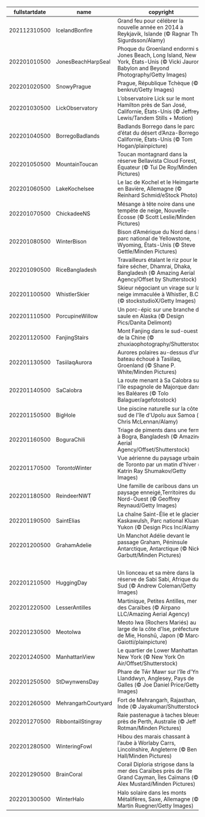 |fullstartdate|name|copyright|title|image|
|--|--|--|--|--|
202112310500|IcelandBonfire|Grand feu pour célébrer la nouvelle année en 2014 à Reykjavik, Islande (© Ragnar Th Sigurdsson/Alamy)||![](/fr-CA/2022/01/202112310500IcelandBonfire.jpg)|
202201010500|JonesBeachHarpSeal|Phoque du Groenland endormi sur Jones Beach, Long Island, New York, États-Unis (© Vicki Jauron, Babylon and Beyond Photography/Getty Images)||![](/fr-CA/2022/01/202201010500JonesBeachHarpSeal.jpg)|
202201020500|SnowyPrague|Prague, République Tchèque (© benkrut/Getty Images)||![](/fr-CA/2022/01/202201020500SnowyPrague.jpg)|
202201030500|LickObservatory|L’observatoire Lick sur le mont Hamilton près de San José, Californie, États-Unis (© Jeffrey Lewis/Tandem Stills + Motion)||![](/fr-CA/2022/01/202201030500LickObservatory.jpg)|
202201040500|BorregoBadlands|Badlands Borrego dans le parc d’état du désert d’Anza-Borrego, Californie, États-Unis (© Tom Hogan/plainpicture)||![](/fr-CA/2022/01/202201040500BorregoBadlands.jpg)|
202201050500|MountainToucan|Toucan montagnard dans la réserve Bellavista Cloud Forest, Équateur (© Tui De Roy/Minden Pictures)||![](/fr-CA/2022/01/202201050500MountainToucan.jpg)|
202201060500|LakeKochelsee|Le lac de Kochel et le Heimgarten en Bavière, Allemagne (© Reinhard Schmid/eStock Photo)||![](/fr-CA/2022/01/202201060500LakeKochelsee.jpg)|
202201070500|ChickadeeNS|Mésange à tête noire dans une tempête de neige, Nouvelle-Écosse (© Scott Leslie/Minden Pictures)||![](/fr-CA/2022/01/202201070500ChickadeeNS.jpg)|
202201080500|WinterBison|Bison d’Amérique du Nord dans le parc national de Yellowstone, Wyoming, États-Unis (© Steve Gettle/Minden Pictures)||![](/fr-CA/2022/01/202201080500WinterBison.jpg)|
202201090500|RiceBangladesh|Travailleurs étalant le riz pour le faire sécher, Dhamrai, Dhaka, Bangladesh (© Amazing Aerial Agency/Offset by Shutterstock)||![](/fr-CA/2022/01/202201090500RiceBangladesh.jpg)|
202201100500|WhistlerSkier|Skieur négociant un virage sur la neige immaculée à Whistler, B.C. (© stockstudioX/Getty Images)||![](/fr-CA/2022/01/202201100500WhistlerSkier.jpg)|
202201110500|PorcupineWillow|Un porc-épic sur une branche de saule en Alaska (© Design Pics/Danita Delimont)||![](/fr-CA/2022/01/202201110500PorcupineWillow.jpg)|
202201120500|FanjingStairs|Mont Fanjing dans le sud-ouest de la Chine (© zhuxiaophotography/Shutterstock)||![](/fr-CA/2022/01/202201120500FanjingStairs.jpg)|
202201130500|TasiilaqAurora|Aurores polaires au-dessus d’un bateau échoué à Tasiilaq, Groenland (© Shane P. White/Minden Pictures)||![](/fr-CA/2022/01/202201130500TasiilaqAurora.jpg)|
202201140500|SaCalobra|La route menant à Sa Calobra sur l'île espagnole de Majorque dans les Baléares (© Tolo Balaguer/agefotostock)||![](/fr-CA/2022/01/202201140500SaCalobra.jpg)|
202201150500|BigHole|Une piscine naturelle sur la côte sud de l'île d'Upolu aux Samoa (© Chris McLennan/Alamy)||![](/fr-CA/2022/01/202201150500BigHole.jpg)|
202201160500|BoguraChili|Triage de piments dans une ferme à Bogra, Bangladesh (© Amazing Aerial Agency/Offset/Shutterstock)||![](/fr-CA/2022/01/202201160500BoguraChili.jpg)|
202201170500|TorontoWinter|Vue aérienne du paysage urbain de Toronto par un matin d'hiver (© Katrin Ray Shumakov/Getty Images)||![](/fr-CA/2022/01/202201170500TorontoWinter.jpg)|
202201180500|ReindeerNWT|Une famille de caribous dans un paysage enneigé,Territoires du Nord-Ouest (© Geoffrey Reynaud/Getty Images)||![](/fr-CA/2022/01/202201180500ReindeerNWT.jpg)|
202201190500|SaintElias|La chaîne Saint-Élie et le glacier Kaskawulsh, Parc national Kluane, Yukon (© Design Pics Inc/Alamy)||![](/fr-CA/2022/01/202201190500SaintElias.jpg)|
202201200500|GrahamAdelie|Un Manchot Adélie devant le passage Graham, Péninsule Antarctique, Antarctique (© Nick Garbutt/Minden Pictures)||![](/fr-CA/2022/01/202201200500GrahamAdelie.jpg)|
||||![](/fr-CA/2022/01/.jpg)|
202201210500|HuggingDay|Un lionceau et sa mère dans la réserve de Sabi Sabi, Afrique du Sud (© Andrew Coleman/Getty Images)||![](/fr-CA/2022/01/202201210500HuggingDay.jpg)|
202201220500|LesserAntilles|Martinique, Petites Antilles, mer des Caraïbes (© Airpano LLC/Amazing Aerial Agency)||![](/fr-CA/2022/01/202201220500LesserAntilles.jpg)|
202201230500|MeotoIwa|Meoto Iwa (Rochers Mariés) au large de la côte d'Ise, préfecture de Mie, Honshū, Japon (© Marco Gaiotti/plainpicture)||![](/fr-CA/2022/01/202201230500MeotoIwa.jpg)|
202201240500|ManhattanView|Le quartier de Lower Manhattan à New York (© New York On Air/Offset/Shutterstock)||![](/fr-CA/2022/01/202201240500ManhattanView.jpg)|
202201250500|StDwynwensDay|Phare de Tŵr Mawr sur l’île d'Ynys Llanddwyn, Anglesey, Pays de Galles (© Joe Daniel Price/Getty Images)||![](/fr-CA/2022/01/202201250500StDwynwensDay.jpg)|
202201260500|MehrangarhCourtyard|Fort de Mehrangarh, Rajasthan, Inde (© Jayakumar/Shutterstock)||![](/fr-CA/2022/01/202201260500MehrangarhCourtyard.jpg)|
202201270500|RibbontailStingray|Raie pastenague à taches bleues près de Perth, Australie (© Jeff Rotman/Minden Pictures)||![](/fr-CA/2022/01/202201270500RibbontailStingray.jpg)|
202201280500|WinteringFowl|Hibou des marais chassant à l’aube à Worlaby Carrs, Lincolnshire, Angleterre (© Ben Hall/Minden Pictures)||![](/fr-CA/2022/01/202201280500WinteringFowl.jpg)|
202201290500|BrainCoral|Corail Diploria strigose dans la mer des Caraïbes près de l’île Grand Cayman, Îles Caïmans (© Alex Mustard/Minden Pictures)||![](/fr-CA/2022/01/202201290500BrainCoral.jpg)|
202201300500|WinterHalo|Halo solaire dans les monts Métalifères, Saxe, Allemagne (© Martin Ruegner/Getty Images)||![](/fr-CA/2022/01/202201300500WinterHalo.jpg)|
